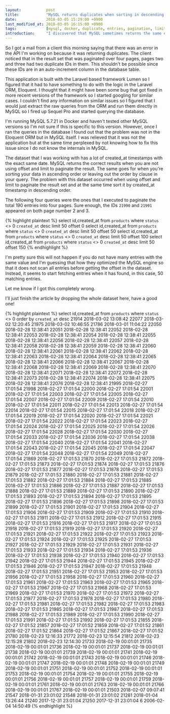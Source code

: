 ```yaml
---
layout:           post
title:            "MySQL returns duplicates when sorting in descending order."
date:             2018-03-05 15:29:00 +0900
last_modified_at: 2018-03-05 16:15:00 +0900
tags:             [mysql, docker, duplicate, entries, pagination, limit, offset, descending, order]
introduction:     "I discovered that MySQL sometimes returns the same entries multiple times when paginating a result set. I noticed that it does not happen when sorting in ascending order or when leaving out the order by clause from the query."
---
```


So I got a mail from a client this morning saying that there was an error in the API I'm working on because it was returning duplicates. The client noticed that in the result set that was paginated over four pages, pages two and three had two duplicate IDs in them. This shouldn't be possible since these IDs are in an auto-increment column in the database table.

This application is built with the Laravel based framework Lumen so I figured that it had to have something to do with the logic in the Laravel ORM, Eloquent. I thought that it might have been some bug that got fixed in more recent versions of the framework so I started googling for similar cases. I couldn't find any information on similar issues so I figured that I would just extract the raw queries from the ORM and run them directly in MySQL so I fired up Sequel Pro and started querying the database.

I'm running MySQL 5.7.21 in Docker and haven't tested other MySQL versions so I'm not sure if this is specific to this version. However, once I ran the queries in the database I found out that the problem was not in the Eloquent ORM but in MySQL itself. I was relieved that it was not the application but at the same time perplexed by not knowing how to fix this issue since I do not know the internals in MySQL.

The dataset that I was working with has a lot of created_at timestamps with the exact same date. MySQL returns the correct results when you are not using offset and limit to paginate the result. The same goes for when you're sorting your data in ascending order or leaving out the order by clause in your query. The problem with this dataset occurred when using offset and limit to paginate the result set and at the same time sort it by created_at timestamp in descending order.

The following four queries were the ones that I executed to paginate the total 190 entries into four pages. Sure enough, the IDs `21990` and `21991` appeared on both page number 2 and 3.

{% highlight plaintext %}
select id,created_at from `products` where `status` <> 0 `created_at` desc limit 50 offset 0
select id,created_at from `products` where `status` <> 0 `created_at` desc limit 50 offset 50
select id,created_at from `products` where `status` <> 0 `created_at` desc limit 50 offset 100
select id,created_at from `products` where `status` <> 0 `created_at` desc limit 50 offset 150
{% endhighlight %}

I'm pretty sure this will not happen if you do not have many entries with the same value and I'm guessing that how they optimized the MySQL engine so that it does not scan all entries before getting the offset in the dataset. Instead, it seems to start fetching entries when it has found, in this case, 50 matching entries.

Let me know if I got this completely wrong.

I'll just finish the article by dropping the whole dataset here, have a good one!

{% highlight plaintext %}
select id,created_at from `products` where `status` <> 0 order by `created_at` desc
21914   2018-03-02 13:08:42
22077   2018-03-02 12:20:45
21975   2018-03-02 10:46:55
21786   2018-03-01 11:04:22
22050   2018-02-28 12:38:41
22051   2018-02-28 12:38:41
22052   2018-02-28 12:38:41
22053   2018-02-28 12:38:41
22054   2018-02-28 12:38:41
22055   2018-02-28 12:38:41
22056   2018-02-28 12:38:41
22057   2018-02-28 12:38:41
22058   2018-02-28 12:38:41
22059   2018-02-28 12:38:41
22060   2018-02-28 12:38:41
22061   2018-02-28 12:38:41
22062   2018-02-28 12:38:41
22063   2018-02-28 12:38:41
22064   2018-02-28 12:38:41
22065   2018-02-28 12:38:41
22066   2018-02-28 12:38:41
22067   2018-02-28 12:38:41
22068   2018-02-28 12:38:41
22069   2018-02-28 12:38:41
22070   2018-02-28 12:38:41
22071   2018-02-28 12:38:41
22072   2018-02-28 12:38:41
22073   2018-02-28 12:38:41
22074   2018-02-28 12:38:41
22075   2018-02-28 12:38:41
22076   2018-02-28 12:38:41
21995   2018-02-27 17:01:54
21998   2018-02-27 17:01:54
22000   2018-02-27 17:01:54
22001   2018-02-27 17:01:54
22003   2018-02-27 17:01:54
22005   2018-02-27 17:01:54
22007   2018-02-27 17:01:54
22009   2018-02-27 17:01:54
22010   2018-02-27 17:01:54
22011   2018-02-27 17:01:54
22013   2018-02-27 17:01:54
22014   2018-02-27 17:01:54
22015   2018-02-27 17:01:54
22018   2018-02-27 17:01:54
22019   2018-02-27 17:01:54
22020   2018-02-27 17:01:54
22021   2018-02-27 17:01:54
22022   2018-02-27 17:01:54
22023   2018-02-27 17:01:54
22024   2018-02-27 17:01:54
22025   2018-02-27 17:01:54
22026   2018-02-27 17:01:54
22028   2018-02-27 17:01:54
22030   2018-02-27 17:01:54
22033   2018-02-27 17:01:54
22036   2018-02-27 17:01:54
22038   2018-02-27 17:01:54
22040   2018-02-27 17:01:54
22041   2018-02-27 17:01:54
22043   2018-02-27 17:01:54
22045   2018-02-27 17:01:54
22047   2018-02-27 17:01:54
22048   2018-02-27 17:01:54
22049   2018-02-27 17:01:54
21869   2018-02-27 17:01:53
21870   2018-02-27 17:01:53
21872   2018-02-27 17:01:53
21873   2018-02-27 17:01:53
21874   2018-02-27 17:01:53
21876   2018-02-27 17:01:53
21877   2018-02-27 17:01:53
21878   2018-02-27 17:01:53
21879   2018-02-27 17:01:53
21880   2018-02-27 17:01:53
21881   2018-02-27 17:01:53
21882   2018-02-27 17:01:53
21884   2018-02-27 17:01:53
21885   2018-02-27 17:01:53
21886   2018-02-27 17:01:53
21887   2018-02-27 17:01:53
21888   2018-02-27 17:01:53
21889   2018-02-27 17:01:53
21890   2018-02-27 17:01:53
21893   2018-02-27 17:01:53
21894   2018-02-27 17:01:53
21895   2018-02-27 17:01:53
21896   2018-02-27 17:01:53
21898   2018-02-27 17:01:53
21899   2018-02-27 17:01:53
21901   2018-02-27 17:01:53
21904   2018-02-27 17:01:53
21906   2018-02-27 17:01:53
21909   2018-02-27 17:01:53
21910   2018-02-27 17:01:53
21911   2018-02-27 17:01:53
21912   2018-02-27 17:01:53
21915   2018-02-27 17:01:53
21916   2018-02-27 17:01:53
21917   2018-02-27 17:01:53
21918   2018-02-27 17:01:53
21919   2018-02-27 17:01:53
21920   2018-02-27 17:01:53
21921   2018-02-27 17:01:53
21922   2018-02-27 17:01:53
21923   2018-02-27 17:01:53
21924   2018-02-27 17:01:53
21925   2018-02-27 17:01:53
21927   2018-02-27 17:01:53
21929   2018-02-27 17:01:53
21931   2018-02-27 17:01:53
21933   2018-02-27 17:01:53
21934   2018-02-27 17:01:53
21936   2018-02-27 17:01:53
21938   2018-02-27 17:01:53
21940   2018-02-27 17:01:53
21942   2018-02-27 17:01:53
21944   2018-02-27 17:01:53
21945   2018-02-27 17:01:53
21946   2018-02-27 17:01:53
21947   2018-02-27 17:01:53
21948   2018-02-27 17:01:53
21951   2018-02-27 17:01:53
21953   2018-02-27 17:01:53
21956   2018-02-27 17:01:53
21958   2018-02-27 17:01:53
21960   2018-02-27 17:01:53
21961   2018-02-27 17:01:53
21963   2018-02-27 17:01:53
21965   2018-02-27 17:01:53
21967   2018-02-27 17:01:53
21968   2018-02-27 17:01:53
21969   2018-02-27 17:01:53
21970   2018-02-27 17:01:53
21972   2018-02-27 17:01:53
21977   2018-02-27 17:01:53
21978   2018-02-27 17:01:53
21980   2018-02-27 17:01:53
21981   2018-02-27 17:01:53
21982   2018-02-27 17:01:53
21983   2018-02-27 17:01:53
21985   2018-02-27 17:01:53
21987   2018-02-27 17:01:53
21988   2018-02-27 17:01:53
21989   2018-02-27 17:01:53
21990   2018-02-27 17:01:53
21991   2018-02-27 17:01:53
21992   2018-02-27 17:01:53
21855   2018-02-27 17:01:52
21857   2018-02-27 17:01:52
21859   2018-02-27 17:01:52
21861   2018-02-27 17:01:52
21864   2018-02-27 17:01:52
21867   2018-02-27 17:01:52
21780   2018-02-23 12:16:33
21772   2018-02-23 12:15:54
21812   2018-02-23 12:15:28
21802   2018-02-23 12:14:30
21733   2018-02-19 00:01:01
21735   2018-02-19 00:01:01
21736   2018-02-19 00:01:01
21737   2018-02-19 00:01:01
21738   2018-02-19 00:01:01
21739   2018-02-19 00:01:01
21741   2018-02-19 00:01:01
21742   2018-02-19 00:01:01
21743   2018-02-19 00:01:01
21746   2018-02-19 00:01:01
21747   2018-02-19 00:01:01
21748   2018-02-19 00:01:01
21749   2018-02-19 00:01:01
21751   2018-02-19 00:01:01
21752   2018-02-19 00:01:01
21753   2018-02-19 00:01:01
21754   2018-02-19 00:01:01
21755   2018-02-19 00:01:01
21756   2018-02-19 00:01:01
21757   2018-02-19 00:01:01
21759   2018-02-19 00:01:01
21761   2018-02-19 00:01:01
21763   2018-02-19 00:01:01
21766   2018-02-19 00:01:01
21767   2018-02-19 00:01:01
21503   2018-02-07 09:07:41
21547   2018-01-31 23:01:02
21548   2018-01-31 23:01:02
21281   2018-01-04 13:26:44
21240   2017-12-31 23:01:04
21250   2017-12-31 23:01:04
6   2006-02-04 14:50:49
{% endhighlight %}
